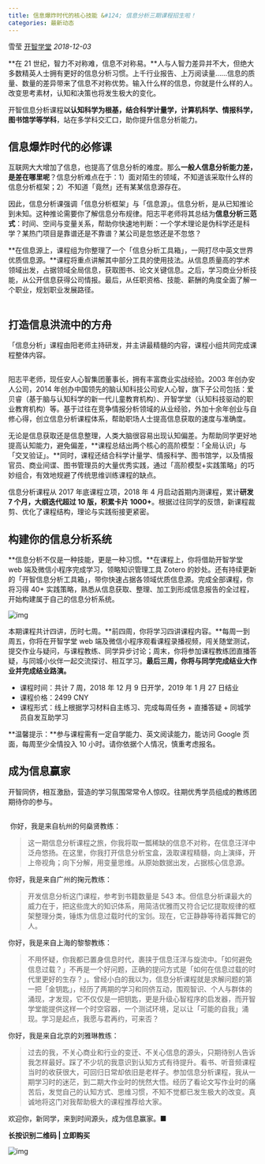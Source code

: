 ```yaml
---
title: 信息爆炸时代的核心技能 &#124; 信息分析三期课程招生啦！
categories: 最新动态
---
```


雪莹 [开智学堂](javascript:void(0);) *2018-12-03*

**在 21 世纪，智力不对称难，信息不对称易。**人与人智力差异并不大，但绝大多数精英人士拥有更好的信息分析习惯。上千行业报告、上万阅读量……信息的质量、数量的差异带来了信息不对称优势。输入什么样的信息，你就是什么样的人。改变思考素材，认知和决策也将发生极大的变化。

开智信息分析课程**以认知科学为根基，结合科学计量学，计算机科学、情报科学，图书馆学等学科**，站在多学科交汇口，助你提升信息分析能力。

## 信息爆炸时代的必修课

互联网大大增加了信息，也提高了信息分析的难度。那么**一般人信息分析能力差，是差在哪里呢**？信息分析难点在于：1）面对陌生的领域，不知道该采取什么样的信息分析框架；2）不知道「竟然」还有某某信息源存在。

因此，信息分析课强调「信息分析框架」与「信息源」。信息分析，是从已知推论到未知。这种推论需要你了解信息分布规律。阳志平老师将其总结为**信息分析三范式**：时间、空间与变量关系，帮助你快速地判断：一个学术理论是伪科学还是科学？某热门项目是靠谱还是不靠谱？某公司是忽悠还是不忽悠？

**在信息源上，课程组为你整理了一个「信息分析工具箱」，一网打尽中英文世界优质信息源。**课程将重点讲解其中部分工具的使用技法。从信息质量高的学术领域出发，占据领域全局信息，获取图书、论文关键信息。之后，学习商业分析技能，从公开信息获得公司情报。最后，从任职资格、技能、薪酬的角度全面了解一个职业，规划职业发展路径。

![img](data:image/gif;base64,iVBORw0KGgoAAAANSUhEUgAAAAEAAAABCAYAAAAfFcSJAAAADUlEQVQImWNgYGBgAAAABQABh6FO1AAAAABJRU5ErkJggg==)

## 打造信息洪流中的方舟

「信息分析」课程由阳老师主持研发，并主讲最精髓的内容，课程小组共同完成课程整体内容。

![img](data:image/gif;base64,iVBORw0KGgoAAAANSUhEUgAAAAEAAAABCAYAAAAfFcSJAAAADUlEQVQImWNgYGBgAAAABQABh6FO1AAAAABJRU5ErkJggg==)

阳志平老师，现任安人心智集团董事长，拥有丰富商业实战经验。2003 年创办安人公司，2014 年创办中国领先的脑认知科技公司安人心智，旗下子公司包括：爱贝睿（基于脑与认知科学的新一代儿童教育机构）、开智学堂（认知科技驱动的职业教育机构）等。基于过往在竞争情报分析领域的从业经验，外加十余年创业与自修心得，创立信息分析课程体系，帮助职场人士提高信息获取的速度与准确度。

无论是信息获取还是信息整理，人类大脑很容易出现认知偏差。为帮助同学更好地提高认知能力，避免偏差，**课程总结出两个核心的高阶模型：「全局认识」与「交叉验证」。**同时，课程还结合科学计量学、情报科学、图书馆学，以及情报官员、商业间谍、图书管理员的大量优秀实践，通过「高阶模型+实践策略」的巧妙组合，有效地规避了传统思维训练课程的缺点。

信息分析课程从 2017 年底课程立项，2018 年 4 月启动首期内测课程，累计**研发 7 个月，大纲迭代超过 10 版，积累卡片 1000+**。根据过往同学的反馈，新课程裁剪、优化了课程结构，理论与实践衔接更紧密。

## 构建你的信息分析系统

**信息分析不仅是一种技能，更是一种习惯。**在课程上，你将借助开智学堂 web 端及微信小程序完成学习，领略知识管理工具 Zotero 的妙处。还有持续更新的「开智信息分析工具箱」，带你快速占据各领域优质信息源。完成全部课程，你将习得 40+ 实践策略，熟悉从信息获取、整理、加工到形成信息报告的全过程，开始构建属于自己的信息分析系统。

![img](https://mmbiz.qpic.cn/mmbiz_png/ice5enJHe2TjtfE5UTwicicWWS1dUhS9kNsHcVoukhz8AU5ec5pEYBLUEDe39dQ672sotz13rjibkgLc1Ogz2nxTvw/)

本期课程共计四讲，历时七周。**前四周，你将学习四讲课程内容。**每周一到周五，你将在开智学堂 web 端及微信小程序观看课程录播视频，闯关随堂测试，提交作业与疑问，与课程教练、同学异步讨论；周末，你将参加课程教练团直播答疑，与同城小伙伴一起交流探讨、相互学习。**最后三周，你将与同学完成结业大作业并完成结业路演。**

- 课程时间：共计 7 周，2018 年 12 月 9 日开学，2019 年 1 月 27 日结业
- 课程价格：2499 CNY
- 课程形式：线上根据学习材料自主练习、完成每周任务 + 直播答疑 + 同城学员自发互助学习

**温馨提示：**参与课程需有一定自学能力、英文阅读能力，能访问 Google 页面，每周至少全情投入 10 小时。请你依据个人情况，慎重考虑报名。

## 成为信息赢家

开智同侪，相互激励，营造的学习氛围常常令人惊叹。往期优秀学员组成的教练团期待你的参与。

![img](data:image/gif;base64,iVBORw0KGgoAAAANSUhEUgAAAAEAAAABCAYAAAAfFcSJAAAADUlEQVQImWNgYGBgAAAABQABh6FO1AAAAABJRU5ErkJggg==)

​    你好，我是来自杭州的何燊贤教练：

> 这一期信息分析课程之旅，你我将取一瓢稀缺的信息不对称，在信息汪洋中泛舟悠扬。在这里，你我打开信息分析宝盒，汲取课程精髓，向上演绎，开上帝视角；向下分解，用变量思维。从原始数据出发，占据核心信息源。

你好，我是来自广州的掬元教练：

> 开发信息分析这门课程，参考到书籍数量是 543 本。但信息分析课最大的威力在于，把这些庞大的知识体系，用简洁优雅而又符合记忆提取规律的框架整理分类，锤炼为信息过载时代的宝剑。现在，它正静静等待着挥舞它的人。

你好，我是来自上海的黎黎教练：

> 不用怀疑，你我都已置身信息时代，裹挟于信息汪洋与旋流中。「如何避免信息过载？」不再是一个好问题，正确的提问方式是「如何在信息过载的时代里更好的生存？」。曾经小白的我以为，信息分析课程就是求解问题的第一把「金钥匙」，经历了两期的学习和同侪互动，围观智识、个人与群体的涌现，才发现，它不仅仅是一把钥匙，更是升级心智程序的启发器，而开智学堂能提供这样一个时空容器，一个测试环境，足以让「可能的自我」涌现。学习是起点，我愿与君再约，可来否？ 

你好，我是来自北京的刘雅琳教练：

> 过去的我，不关心商业和行业的变迁、不关心信息的源头，只期待别人告诉我怎样最好。踩了不少坑的我意识到认知方式有待提升。看书、听音频课程当时的收获很大，可回归日常却依旧是老样子。参加信息分析课程，我从一期学习时的迷茫，到二期大作业时的恍然大悟。经历了看论文写作业时的痛苦后，发觉自己的认知方式、思维习惯，不知不觉都已发生极大的改变。真诚地将这门对我帮助极大的课程推荐给大家。

欢迎你，新同学，来到时间源头，成为信息赢家。■

**长按识别二维码 | 立即购买**

![img](https://mmbiz.qpic.cn/mmbiz_jpg/ice5enJHe2TjdvzTRBiaxUjqZIWfLvxnb8k2TtjBJ5qtiby2tYV0CWkHIOgTZpdhqbyiba3eEL7AbuKzibeCib2hlJ5Q/)
